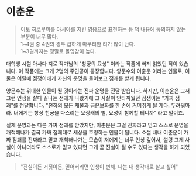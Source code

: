 # 이춘운

> 이토 히로부미를 아시아를 지킨 영웅으로 표현하는 등 책 내용에 동의하지 않는 부분이 너무 많다.  
> 1~4권 중 4권의 경우 급하게 마무리한 티가 많이 난다.  
> 1~3권까지는 정말로 몰입감이 높다.  


대학생 시절 아사다 지로 작가님의 "창궁의 묘성" 이라는 작품에 빠져 읽었던 적이 있습니다.
이 작품에는 크게 2명의 주인공이 등장합니다.
양문수와 이춘운 이라는 인물로, 
이 둘은 어릴때 점쟁이에게 자신의 운명을 물어보고 점괘를 받게 됩니다.

양문수는 위대한 인물이 될 것이라는 진짜 운명을 전달 받습니다. 
하지만, 이춘운은 그저 그런 인생을 살다 끝나는 점괘가 나왔기에 그 사실이 안타까웠던 점쟁이는 "가짜 점괘"를 전달합니다.
"천하의 모든 재물과 금은보화를 한 손에 거머쥐게 될 게다. 두려워마라. 너에게는 항상 천궁을 다스리는 오랑캐의 별, 묘성이 함께할 테니까" 라고 말이죠.

실제 운명과는 다른 가짜 점괘를 받았지만, 
이춘운은 그걸 진짜라고 믿고 스스로 운명을 개척해나가 결국 가짜 점괘대로 세상을 호령하는 인물이 됩니다.
소설 내내 이춘운이 가짜 점괘를 진짜라고 믿고 개척해나가는 모습이 저에게는 너무 인상 깊어서, 
설령 그게 사실이 아니더라도 스스로가 믿고 있다면 그게 곧 진실이 될 수도 있다는 생각을 하게 되었습니다.


> "진실이든 거짓이든, 믿어버리면 인생이 변해. 나는 내 생각대로 살고 싶어"